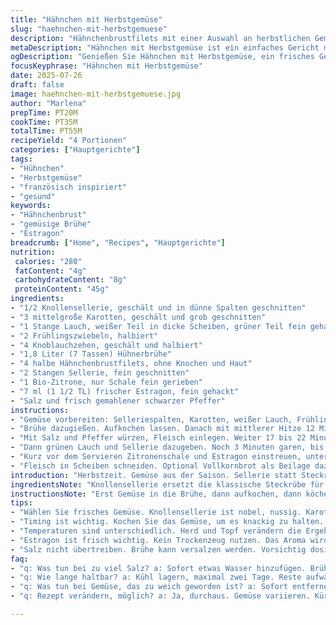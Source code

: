 ```yaml
---
title: "Hähnchen mit Herbstgemüse"
slug: "haehnchen-mit-herbstgemuese"
description: "Hähnchenbrustfilets mit einer Auswahl an herbstlichen Gemüsesorten in estragonaromatisierter Brühe. Karotten, Sellerie und Lauch verbinden sich mit leichtem Zitrusabrieb. Schonendes Garen bringt zarte Fleischstücke und bissfestes Gemüse. Ausgewogene Rezeptur ohne Gluten, Milchprodukte, Eier oder Nüsse. Einfache Zubereitung mit kurzer Kochzeit."
metaDescription: "Hähnchen mit Herbstgemüse ist ein einfaches Gericht mit saisonalem Gemüse. Schmackhaft und nahrhaft. Perfekt für die Herbstküche."
ogDescription: "Genießen Sie Hähnchen mit Herbstgemüse, ein frisches Gericht mit edlen Aromen. Ideal für die kalte Jahreszeit."
focusKeyphrase: "Hähnchen mit Herbstgemüse"
date: 2025-07-26
draft: false
image: haehnchen-mit-herbstgemuese.jpg
author: "Marlena"
prepTime: PT20M
cookTime: PT35M
totalTime: PT55M
recipeYield: "4 Portionen"
categories: ["Hauptgerichte"]
tags:
- "Hühnchen"
- "Herbstgemüse"
- "französisch inspiriert"
- "gesund"
keywords:
- "Hähnchenbrust"
- "gemüsige Brühe"
- "Estragon"
breadcrumb: ["Home", "Recipes", "Hauptgerichte"]
nutrition: 
 calories: "280"
 fatContent: "4g"
 carbohydrateContent: "8g"
 proteinContent: "45g"
ingredients:
- "1/2 Knollensellerie, geschält und in dünne Spalten geschnitten"
- "3 mittelgroße Karotten, geschält und grob geschnitten"
- "1 Stange Lauch, weißer Teil in dicke Scheiben, grüner Teil fein gehackt"
- "2 Frühlingszwiebeln, halbiert"
- "4 Knoblauchzehen, geschält und halbiert"
- "1,8 Liter (7 Tassen) Hühnerbrühe"
- "4 halbe Hähnchenbrustfilets, ohne Knochen und Haut"
- "2 Stangen Sellerie, fein geschnitten"
- "1 Bio-Zitrone, nur Schale fein gerieben"
- "7 ml (1 1/2 TL) frischer Estragon, fein gehackt"
- "Salz und frisch gemahlener schwarzer Pfeffer"
instructions:
- "Gemüse vorbereiten: Selleriespalten, Karotten, weißer Lauch, Frühlingszwiebeln und Knoblauch in einen großen Topf geben."
- "Brühe dazugießen. Aufkochen lassen. Danach mit mittlerer Hitze 12 Minuten köcheln lassen."
- "Mit Salz und Pfeffer würzen, Fleisch einlegen. Weiter 17 bis 22 Minuten garen bis alles zart ist."
- "Dann grünen Lauch und Sellerie dazugeben. Noch 3 Minuten garen, bis bissfest."
- "Kurz vor dem Servieren Zitronenschale und Estragon einstreuen, untermischen."
- "Fleisch in Scheiben schneiden. Optional Vollkornbrot als Beilage dazu reichen."
introduction: "Herbstzeit. Gemüse aus der Saison. Sellerie statt Steckrübe. Etwas mehr Karotten. Lauch mit Grünanteil. Knoblauch gibt Tiefe. Zitronenschale bringt Frische. Estragon – nicht zu viel, nur leicht würzig. Hähnchenbrust, hautlos und entbeint. Keine Extras wie Sahne oder Käse. Klar, luftig. Einfache Brühe als Basis. Kurze Kochzeit – alles soll bissfest bleiben. Es wird nicht gehäckselt oder püriert. Geschmack bleibt mittelkräftig. Wer will, gönnt sich Brot oder einen Salat. So wird gekocht. Direkt. Ohne Schnickschnack. "
ingredientsNote: "Knollensellerie ersetzt die klassische Steckrübe für mehr Erdigkeit und nussige Noten. Karotten bleiben in großer Stückgröße, so verlieren sie wenig Aroma und behalten eine gewisse Festigkeit. Statt kleiner Zwiebeln Frühlingszwiebeln mit mildem Geschmack, passen gut zum Lauchgrün. Knoblauch halbiert, damit kein zu intensives Aromen entfaltet. Hühnerbrühe wird leicht reduziert auf 1,8 Liter. Estragon wird frisch verwendet, nicht getrocknet, für feine Kräuternote. Pflanzenöle werden bewusst nicht verwendet. Zitrone nur die Schale, nicht die Frucht, zum Aromatisieren. Fleisch stets ohne Haut, um Fett zu reduzieren. "
instructionsNote: "Erst Gemüse in die Brühe, dann aufkochen, dann köcheln. Timing eng beobachten, um Gemüse nicht zu verkochen. Hähnchen erst später zugeben, damit es zart bleibt. Das grüne vom Lauch und der Sellerie als letztes, ganz kurz mitgaren, damit sie knackig sind. Gewürze erst am Schluss, damit der Estragon nicht bitter wird. Zitronenschale vor dem Servieren zugeben, nicht zu lange ziehen lassen. Fleisch vor dem Servieren tranchieren, damit es saftig bleibt. Optionales Brot separat rösten oder frisch reichen. Vorsichtig salzen, um die Brühe nicht zu übersalzen. Nicht umrühren, um Gemüse nicht zu zerstören. Die Garzeit insgesamt etwa 5 Minuten variieren je nach Herd und Topf."
tips:
- "Wählen Sie frisches Gemüse. Knollensellerie ist nobel, nussig. Karotten groß belassen. Sie verlieren Aroma. Lauchgrün kommt zuletzt dazu. Knoblauch nicht überkochen. Mehr Tiefe."
- "Timing ist wichtig. Kochen Sie das Gemüse, um es knackig zu halten. Vorbereitungen sind entscheidend. Poulet erst später hinzufügen. Für Zartheit. Achten Sie auf die Garzeiten."
- "Temperaturen sind unterschiedlich. Herd und Topf verändern die Ergebnisse. Prüfen nach 17 Minuten. Jede Minute zählt. Zu lange kann ruinieren. Achten auf Konsistenz."
- "Estragon ist frisch wichtig. Kein Trockenzeug nutzen. Das Aroma wird bitter, wenn zu früh hinzugefügt. Vor dem Servieren hineinmischen, für besten Geschmack."
- "Salz nicht übertreiben. Brühe kann versalzen werden. Vorsichtig dosieren. Geben Sie zum Ende etwas Zitrone dazu. Die Schale bringt Frische, keine Frucht im Gericht."
faq:
- "q: Was tun bei zu viel Salz? a: Sofort etwas Wasser hinzufügen. Brühe kann ausgleichen. Probieren ist wichtig. Ein Spritzer Zitrone kann helfen. Auch etwas Gemüse dazu."
- "q: Wie lange haltbar? a: Kühl lagern, maximal zwei Tage. Reste aufwärmen nicht überkochen. Oder einfrieren. Portionieren ist praktisch. Wiedererwärmen bitte sanft."
- "q: Was tun bei Gemüse, das zu weich geworden ist? a: Sofort entfernen, falls möglich. Knackigkeit ist wichtig. Es gibt keinen Ersatz für eigene Frische."
- "q: Rezept verändern, möglich? a: Ja, durchaus. Gemüse variieren. Kürbis kann auch gut passen. Aber die Brühe ist entscheidend. Zudem andere Kräuter ausprobieren."

---
```


